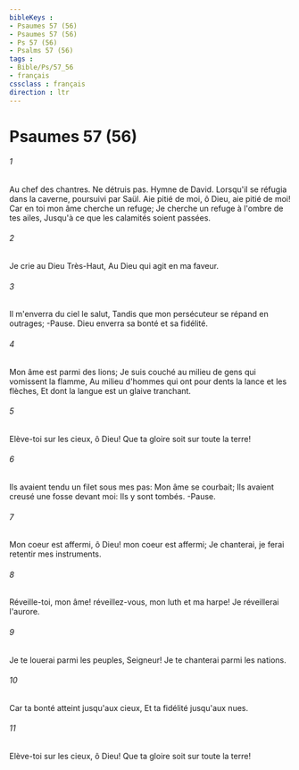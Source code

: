```yaml
---
bibleKeys : 
- Psaumes 57 (56)
- Psaumes 57 (56)
- Ps 57 (56)
- Psalms 57 (56)
tags : 
- Bible/Ps/57_56
- français
cssclass : français
direction : ltr
---
```


# Psaumes 57 (56)

###### 1
Au chef des chantres. Ne détruis pas. Hymne de David. Lorsqu'il se réfugia dans la caverne, poursuivi par Saül. Aie pitié de moi, ô Dieu, aie pitié de moi! Car en toi mon âme cherche un refuge; Je cherche un refuge à l'ombre de tes ailes, Jusqu'à ce que les calamités soient passées.
###### 2
Je crie au Dieu Très-Haut, Au Dieu qui agit en ma faveur.
###### 3
Il m'enverra du ciel le salut, Tandis que mon persécuteur se répand en outrages; -Pause. Dieu enverra sa bonté et sa fidélité.
###### 4
Mon âme est parmi des lions; Je suis couché au milieu de gens qui vomissent la flamme, Au milieu d'hommes qui ont pour dents la lance et les flèches, Et dont la langue est un glaive tranchant.
###### 5
Elève-toi sur les cieux, ô Dieu! Que ta gloire soit sur toute la terre!
###### 6
Ils avaient tendu un filet sous mes pas: Mon âme se courbait; Ils avaient creusé une fosse devant moi: Ils y sont tombés. -Pause.
###### 7
Mon coeur est affermi, ô Dieu! mon coeur est affermi; Je chanterai, je ferai retentir mes instruments.
###### 8
Réveille-toi, mon âme! réveillez-vous, mon luth et ma harpe! Je réveillerai l'aurore.
###### 9
Je te louerai parmi les peuples, Seigneur! Je te chanterai parmi les nations.
###### 10
Car ta bonté atteint jusqu'aux cieux, Et ta fidélité jusqu'aux nues.
###### 11
Elève-toi sur les cieux, ô Dieu! Que ta gloire soit sur toute la terre!
